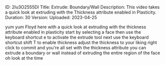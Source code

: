 ID: 2Iu3O2555DI
Title: Extrude: Boundary/Wall
Description: This video takes a quick look at extruding with the Thickness attribute enabled in Plasticity.
Duration: 30
Version: 
Uploaded: 2023-04-25

yum yum
Floyd here with a quick look at
extruding with the thickness attribute
enabled in plasticity start by selecting
a face then use the keyboard shortcut e
to activate the extrude tool next use
the keyboard shortcut shift T to enable
thickness adjust the thickness to your
liking right click to commit and you're
all set with the thickness attribute you
can extrude a boundary or wall instead
of extruding the entire region of the
face oh look at the time
